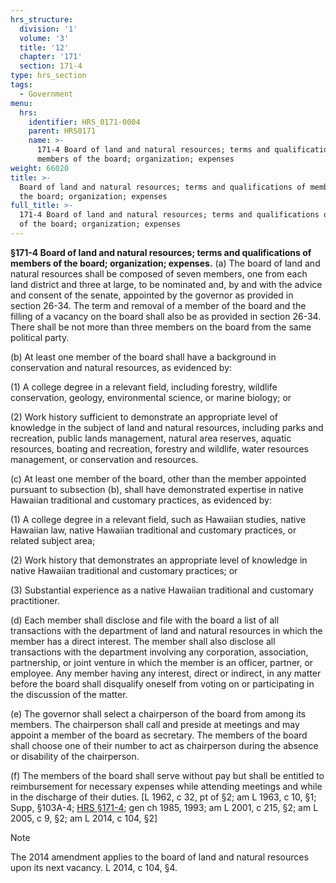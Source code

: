```yaml
---
hrs_structure:
  division: '1'
  volume: '3'
  title: '12'
  chapter: '171'
  section: 171-4
type: hrs_section
tags:
  - Government
menu:
  hrs:
    identifier: HRS_0171-0004
    parent: HRS0171
    name: >-
      171-4 Board of land and natural resources; terms and qualifications of
      members of the board; organization; expenses
weight: 66020
title: >-
  Board of land and natural resources; terms and qualifications of members of
  the board; organization; expenses
full_title: >-
  171-4 Board of land and natural resources; terms and qualifications of members
  of the board; organization; expenses
---
```

**§171-4 Board of land and natural resources; terms and qualifications of members of the board; organization; expenses.** (a) The board of land and natural resources shall be composed of seven members, one from each land district and three at large, to be nominated and, by and with the advice and consent of the senate, appointed by the governor as provided in section 26-34\. The term and removal of a member of the board and the filling of a vacancy on the board shall also be as provided in section 26-34\. There shall be not more than three members on the board from the same political party.

(b) At least one member of the board shall have a background in conservation and natural resources, as evidenced by:

(1) A college degree in a relevant field, including forestry, wildlife conservation, geology, environmental science, or marine biology; or

(2) Work history sufficient to demonstrate an appropriate level of knowledge in the subject of land and natural resources, including parks and recreation, public lands management, natural area reserves, aquatic resources, boating and recreation, forestry and wildlife, water resources management, or conservation and resources.

(c) At least one member of the board, other than the member appointed pursuant to subsection (b), shall have demonstrated expertise in native Hawaiian traditional and customary practices, as evidenced by:

(1) A college degree in a relevant field, such as Hawaiian studies, native Hawaiian law, native Hawaiian traditional and customary practices, or related subject area;

(2) Work history that demonstrates an appropriate level of knowledge in native Hawaiian traditional and customary practices; or

(3) Substantial experience as a native Hawaiian traditional and customary practitioner.

(d) Each member shall disclose and file with the board a list of all transactions with the department of land and natural resources in which the member has a direct interest. The member shall also disclose all transactions with the department involving any corporation, association, partnership, or joint venture in which the member is an officer, partner, or employee. Any member having any interest, direct or indirect, in any matter before the board shall disqualify oneself from voting on or participating in the discussion of the matter.

(e) The governor shall select a chairperson of the board from among its members. The chairperson shall call and preside at meetings and may appoint a member of the board as secretary. The members of the board shall choose one of their number to act as chairperson during the absence or disability of the chairperson.

(f) The members of the board shall serve without pay but shall be entitled to reimbursement for necessary expenses while attending meetings and while in the discharge of their duties. [L 1962, c 32, pt of §2; am L 1963, c 10, §1; Supp, §103A-4; [HRS §171-4](/title-12/chapter-171/section-171-4/); gen ch 1985, 1993; am L 2001, c 215, §2; am L 2005, c 9, §2; am L 2014, c 104, §2]

Note

The 2014 amendment applies to the board of land and natural resources upon its next vacancy. L 2014, c 104, §4.